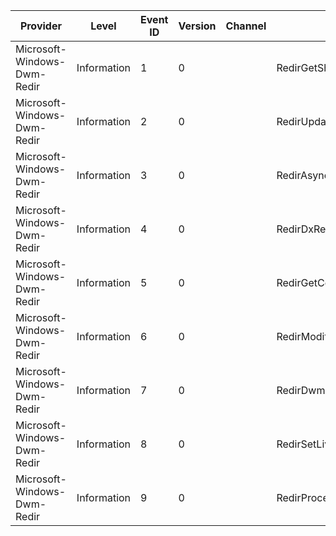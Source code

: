 Provider                     |  Level        |  Event ID  |  Version  |  Channel  |  Task                            |  Opcode  |  Keyword   |  Message
-----------------------------|---------------|------------|-----------|-----------|----------------------------------|----------|------------|---------
Microsoft-Windows-Dwm-Redir  |  Information  |  1         |  0        |           |  RedirGetSharedHandle            |          |  DwmRedir  |
Microsoft-Windows-Dwm-Redir  |  Information  |  2         |  0        |           |  RedirUpdateSharedSurface        |          |  DwmRedir  |
Microsoft-Windows-Dwm-Redir  |  Information  |  3         |  0        |           |  RedirAsyncFlush                 |          |  DwmRedir  |
Microsoft-Windows-Dwm-Redir  |  Information  |  4         |  0        |           |  RedirDxResize                   |          |  DwmRedir  |
Microsoft-Windows-Dwm-Redir  |  Information  |  5         |  0        |           |  RedirGetCompositionTimingInfo   |          |  DwmRedir  |
Microsoft-Windows-Dwm-Redir  |  Information  |  6         |  0        |           |  RedirModifyFrameDuration        |          |  DwmRedir  |
Microsoft-Windows-Dwm-Redir  |  Information  |  7         |  0        |           |  RedirDwmUpdate                  |          |  DwmRedir  |
Microsoft-Windows-Dwm-Redir  |  Information  |  8         |  0        |           |  RedirSetLivePreviewExcludeHwnd  |          |  DwmRedir  |
Microsoft-Windows-Dwm-Redir  |  Information  |  9         |  0        |           |  RedirProcessLogicalSurface      |          |  DwmRedir  |